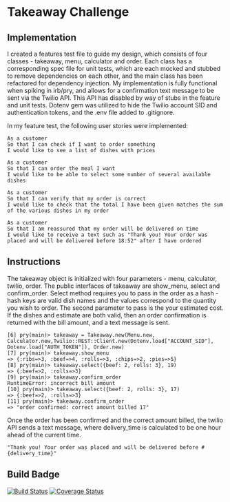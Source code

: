 Takeaway Challenge
==================

Implementation
--------

I created a features test file to guide my design, which consists of four classes - takeaway, menu, calculator and order. Each class has a corresponding spec file for unit tests, which are each mocked and stubbed to remove dependencies on each other, and the main class has been refactored for dependency injection. My implementation is fully functional when spiking in irb/pry, and allows for a confirmation text message to be sent via the Twilio API. This API has disabled by way of stubs in the feature and unit tests. Dotenv gem was utilized to hide the Twilio account SID and authentication tokens, and the .env file added to .gitignore. 

In my feature test, the following user stories were implemented:

```
As a customer
So that I can check if I want to order something
I would like to see a list of dishes with prices

As a customer
So that I can order the meal I want
I would like to be able to select some number of several available dishes

As a customer
So that I can verify that my order is correct
I would like to check that the total I have been given matches the sum of the various dishes in my order

As a customer
So that I am reassured that my order will be delivered on time
I would like to receive a text such as "Thank you! Your order was placed and will be delivered before 18:52" after I have ordered
```

Instructions
-------

The takeaway object is initialized with four parameters - menu, calculator, twilio, order. The public interfaces of takeaway are show_menu, select and confirm_order. Select method requires you to pass in the order as a hash - hash keys are valid dish names and the values correspond to the quantity you wish to order. The second parameter to pass is the your estimated cost. If the dishes and estimate are both valid, then an order confirmation is returned with the bill amount, and a text message is sent.

```
[6] pry(main)> takeaway = Takeaway.new(Menu.new, Calculator.new,Twilio::REST::Client.new(Dotenv.load["ACCOUNT_SID"], Dotenv.load["AUTH_TOKEN"]), Order.new)
[7] pry(main)> takeaway.show_menu
=> {:ribs=>3, :beef=>4, :rolls=>3, :chips=>2, :pies=>5}
[8] pry(main)> takeaway.select({beef: 2, rolls: 3}, 19)
=> {:beef=>2, :rolls=>3}
[9] pry(main)> takeaway.confirm_order
RuntimeError: incorrect bill amount
[10] pry(main)> takeaway.select({beef: 2, rolls: 3}, 17)
=> {:beef=>2, :rolls=>3}
[11] pry(main)> takeaway.confirm_order
=> "order confirmed: correct amount billed 17"
```

Once the order has been confirmed and the correct amount billed, the twilio API sends a text message, where delivery_time is calculated to be one hour ahead of the current time.

```
"Thank you! Your order was placed and will be delivered before #{delivery_time}"
```

Build Badge
------------------

[![Build Status](https://travis-ci.org/ggwc82/takeaway-challenge.svg?branch=master)](https://travis-ci.org/ggwc82/takeaway-challenge)
[![Coverage Status](https://coveralls.io/repos/github/ggwc82/takeaway-challenge/badge.svg?branch=master)](https://coveralls.io/github/ggwc82/takeaway-challenge?branch=master)
